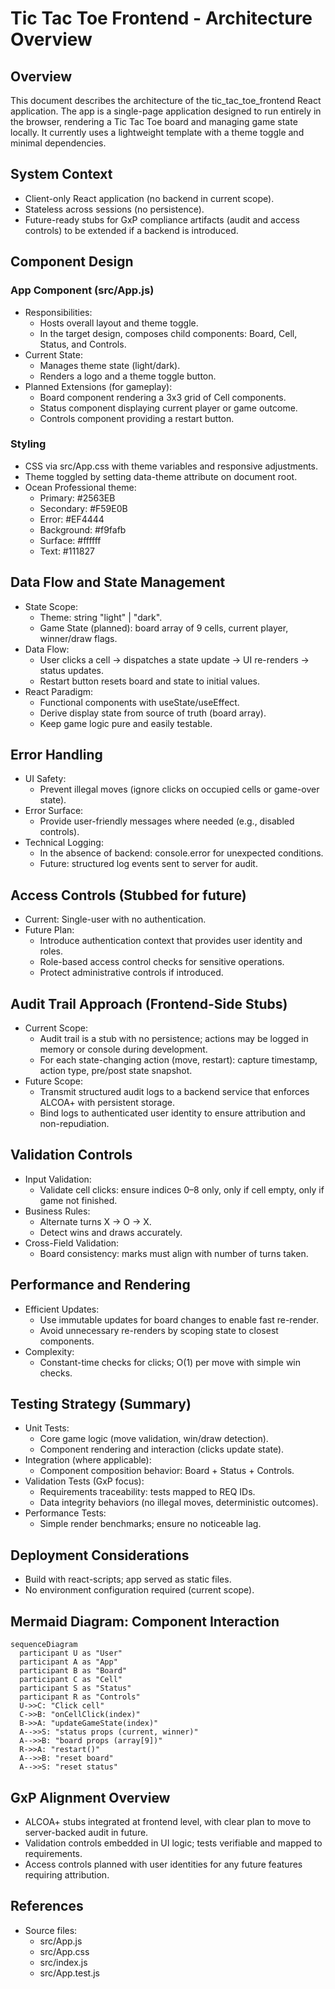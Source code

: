 # Tic Tac Toe Frontend - Architecture Overview

## Overview
This document describes the architecture of the tic_tac_toe_frontend React application. The app is a single-page application designed to run entirely in the browser, rendering a Tic Tac Toe board and managing game state locally. It currently uses a lightweight template with a theme toggle and minimal dependencies.

## System Context
- Client-only React application (no backend in current scope).
- Stateless across sessions (no persistence).
- Future-ready stubs for GxP compliance artifacts (audit and access controls) to be extended if a backend is introduced.

## Component Design
### App Component (src/App.js)
- Responsibilities:
  - Hosts overall layout and theme toggle.
  - In the target design, composes child components: Board, Cell, Status, and Controls.
- Current State:
  - Manages theme state (light/dark).
  - Renders a logo and a theme toggle button.
- Planned Extensions (for gameplay):
  - Board component rendering a 3x3 grid of Cell components.
  - Status component displaying current player or game outcome.
  - Controls component providing a restart button.

### Styling
- CSS via src/App.css with theme variables and responsive adjustments.
- Theme toggled by setting data-theme attribute on document root.
- Ocean Professional theme:
  - Primary: #2563EB
  - Secondary: #F59E0B
  - Error: #EF4444
  - Background: #f9fafb
  - Surface: #ffffff
  - Text: #111827

## Data Flow and State Management
- State Scope:
  - Theme: string "light" | "dark".
  - Game State (planned): board array of 9 cells, current player, winner/draw flags.
- Data Flow:
  - User clicks a cell → dispatches a state update → UI re-renders → status updates.
  - Restart button resets board and state to initial values.
- React Paradigm:
  - Functional components with useState/useEffect.
  - Derive display state from source of truth (board array).
  - Keep game logic pure and easily testable.

## Error Handling
- UI Safety:
  - Prevent illegal moves (ignore clicks on occupied cells or game-over state).
- Error Surface:
  - Provide user-friendly messages where needed (e.g., disabled controls).
- Technical Logging:
  - In the absence of backend: console.error for unexpected conditions.
  - Future: structured log events sent to server for audit.

## Access Controls (Stubbed for future)
- Current: Single-user with no authentication.
- Future Plan:
  - Introduce authentication context that provides user identity and roles.
  - Role-based access control checks for sensitive operations.
  - Protect administrative controls if introduced.

## Audit Trail Approach (Frontend-Side Stubs)
- Current Scope:
  - Audit trail is a stub with no persistence; actions may be logged in memory or console during development.
  - For each state-changing action (move, restart): capture timestamp, action type, pre/post state snapshot.
- Future Scope:
  - Transmit structured audit logs to a backend service that enforces ALCOA+ with persistent storage.
  - Bind logs to authenticated user identity to ensure attribution and non-repudiation.

## Validation Controls
- Input Validation:
  - Validate cell clicks: ensure indices 0–8 only, only if cell empty, only if game not finished.
- Business Rules:
  - Alternate turns X → O → X.
  - Detect wins and draws accurately.
- Cross-Field Validation:
  - Board consistency: marks must align with number of turns taken.

## Performance and Rendering
- Efficient Updates:
  - Use immutable updates for board changes to enable fast re-render.
  - Avoid unnecessary re-renders by scoping state to closest components.
- Complexity:
  - Constant-time checks for clicks; O(1) per move with simple win checks.

## Testing Strategy (Summary)
- Unit Tests:
  - Core game logic (move validation, win/draw detection).
  - Component rendering and interaction (clicks update state).
- Integration (where applicable):
  - Component composition behavior: Board + Status + Controls.
- Validation Tests (GxP focus):
  - Requirements traceability: tests mapped to REQ IDs.
  - Data integrity behaviors (no illegal moves, deterministic outcomes).
- Performance Tests:
  - Simple render benchmarks; ensure no noticeable lag.

## Deployment Considerations
- Build with react-scripts; app served as static files.
- No environment configuration required (current scope).

## Mermaid Diagram: Component Interaction
```mermaid
sequenceDiagram
  participant U as "User"
  participant A as "App"
  participant B as "Board"
  participant C as "Cell"
  participant S as "Status"
  participant R as "Controls"
  U->>C: "Click cell"
  C->>B: "onCellClick(index)"
  B->>A: "updateGameState(index)"
  A-->>S: "status props (current, winner)"
  A-->>B: "board props (array[9])"
  R->>A: "restart()"
  A-->>B: "reset board"
  A-->>S: "reset status"
```

## GxP Alignment Overview
- ALCOA+ stubs integrated at frontend level, with clear plan to move to server-backed audit in future.
- Validation controls embedded in UI logic; tests verifiable and mapped to requirements.
- Access controls planned with user identities for any future features requiring attribution.

## References
- Source files:
  - src/App.js
  - src/App.css
  - src/index.js
  - src/App.test.js
